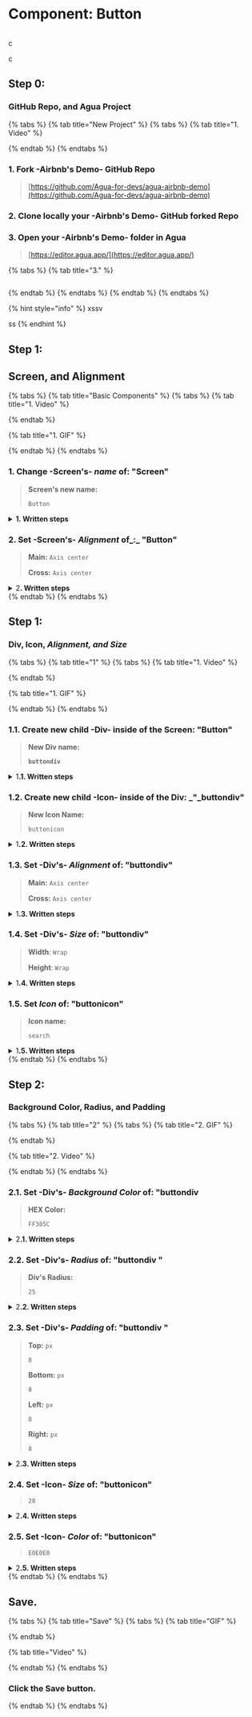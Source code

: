 # Component: Button

<figure><img src="../../.gitbook/assets/Airbnb_Button.png" alt=""><figcaption></figcaption></figure>

c

c



## Step 0:

### GitHub Repo, and Agua Project

{% tabs %}
{% tab title="New Project" %}
{% tabs %}
{% tab title="1. Video" %}

{% endtab %}
{% endtabs %}



### **1.** Fork -Airbnb's Demo- GitHub Repo

> [https://github.com/Agua-for-devs/agua-airbnb-demo](https://github.com/Agua-for-devs/agua-airbnb-demo)



### **2.** Clone locally your -Airbnb's Demo- GitHub forked Repo



### **3.** Open your -Airbnb's Demo- folder in Agua

> [https://editor.agua.app/](https://editor.agua.app/)

{% tabs %}
{% tab title="3." %}
<figure><img src="../../.gitbook/assets/Open_project-min (2).gif" alt=""><figcaption></figcaption></figure>
{% endtab %}
{% endtabs %}
{% endtab %}
{% endtabs %}

{% hint style="info" %}
xssv

ss
{% endhint %}



## Step 1:

## Screen, and Alignment

{% tabs %}
{% tab title="Basic Components" %}
{% tabs %}
{% tab title="1. Video" %}

{% endtab %}

{% tab title="1. GIF" %}

{% endtab %}
{% endtabs %}



### **1.** Change -Screen's- _name_ of: "Screen"

> &#x20;**Screen's new name:**
>
> ```
> Button
> ```

<details>

<summary><strong>1. Written steps</strong></summary>

#### -Inside the Screen's _**Properties Panel**_-

#### **\[Click] the current name of the Screen and \[paste]** :

```
Button
```

* The name is located at the top of the panel, above of the _Style_ toggle.
* The new name should not contain any spaces or special characters.
* The name will be updated in the _Element Tree_ after you have \[clicked] away.

</details>



### 2. Set -Screen's- _Alignment_ of_:_ "Button"

> **Main:** `Axis center`
>
> **Cross:** `Axis center`

<details>

<summary>2<strong>. Written steps</strong></summary>

#### -Inside each of the Screens' _**Properties Panel**_-

#### **A. \[Click]** **the **_**Main** Axis center_ **button,** inside the Alignment section_:_

* In the Top-Down first row of buttons, choose the Left-to-right second one.
* The items are packed  to each other toward the center.

#### **B. \[Click]** **the **_**Cross** Axis center_ **button,** inside the Alignment section_:_

* In the Top-Down second row of buttons, choose the Left-to-right second one.
* The items are packed  to each other toward the center.

</details>
{% endtab %}
{% endtabs %}



## Step 1:

### Div, Icon, _Alignment, and Size_

{% tabs %}
{% tab title="1" %}
{% tabs %}
{% tab title="1. Video" %}

{% endtab %}

{% tab title="1. GIF" %}

{% endtab %}
{% endtabs %}



### 1.1. Create new child -Div- inside of the Screen: "Button"

> **New Div name:**
>
> <pre><code><strong>buttondiv
> </strong></code></pre>

<details>

<summary>1<strong>.1. Written steps</strong></summary>

#### -Inside the _**Element Tree**_-

#### **A. \[Click]** **the **_**Div Icon**_**:**

* The button is located at the top of the panel, below the _Screens._
* The _Icon_ will turn blue, and your pointer will change.

#### **B. Drag your pointer and click "Home":**

* The new element will appear as a child of the _Screen_.
* The _Div_ will be created with the default name "Layer #".

#### -Inside the **Properties Panel**-

#### **C. \[Click] the current name of the **_**Div**_** and \[paste] the new name**:

```
buttondiv
```

* The new name should be lowercase, without any spaces or special characters.
* The name will be updated in the _Element Tree_ after you have \[clicked] away.

</details>



### **1.2.** Create new child -Icon- inside of the Div: _"_buttondiv"

> **New Icon Name:**&#x20;
>
> ```
> buttonicon
> ```

<details>

<summary>1<strong>.2. Written steps</strong></summary>

#### -Inside the _**Element Tree**_-

#### **A. \[Click]** **the **_**Icon Icon**_**:**

* The button is located at the top of the panel, below the _Screens._
* The _Icon_ will turn blue, and your pointer will change.

#### **B. Drag your pointer and click "**searchmenudiv5**":**

* The new element will appear as a child of the _Screen_.
* The _Icon_ will be created with the default name "Icon #".

#### -Inside the Icon's _**Properties Panel**_-

#### **C. \[Click] the current name of the **_**Icon**_** and \[paste]**:

```
buttonicon
```

* The new name should be lowercase, without any spaces or special characters.
* The name will be updated in the _Element Tree_ after you have \[clicked] away.

</details>



### 1.3. Set -Div's- _Alignment_ of: "buttondiv"

> **Main:** `Axis center`
>
> **Cross:** `Axis center`

<details>

<summary>1<strong>.3. Written steps</strong></summary>

#### -Inside the Div's _**Properties Panel**_-

#### **A. \[Click]** **the **_**Main** Axis center_ **button,** inside the Alignment section_:_

* In the Top-Down first row of buttons, choose the Left-to-right second one.
* The items are packed  to each other toward the center.

#### **B. \[Click]** **the **_**Cross** Axis center_ **button,** inside the Alignment section_:_

* In the Top-Down second row of buttons, choose the Left-to-right second one.
* The items are packed  to each other toward the center.

</details>



### **1.4.** Set -Div's- _Size_ of: "buttondiv"

> **Width**_:_ `Wrap`
>
> **Height**: `Wrap`

<details>

<summary>1<strong>.4. Written steps</strong></summary>

#### -Inside the Div's _**Properties Panel**_-

#### **A. \[Click]** **the **_**Wrap**_** button,** inside the Height section_:_

* The vertical size of the Div will become its child's maximum combined size.
* You cannot use _Wrap size_ in the case there is a child element in _Fill size_.

#### **B. \[Click]** **the **_**Wrap**_** button,** inside the Height section_:_

* The vertical size of the Div will become its child's maximum combined size.
* You cannot use _Wrap size_ in the case there is a child element in _Fill size_.

</details>



### 1.5. Set _Icon_ of: "buttonicon"

> **Icon name:**&#x20;
>
> ```
> search
> ```

<details>

<summary>1<strong>.5. Written steps</strong></summary>

#### -Inside the Icon's _**Properties Panel**_-

#### \[Click] the _Icon_ container and \[paste] the _Icon_ name:

```
search
```

* You can also find it through each Material category's dropdown and \[click] it.

</details>
{% endtab %}
{% endtabs %}





## Step 2:

### Background Color, Radius, and Padding

{% tabs %}
{% tab title="2" %}
{% tabs %}
{% tab title="2. GIF" %}

{% endtab %}

{% tab title="2. Video" %}

{% endtab %}
{% endtabs %}



### 2.1. Set -Div's- _Background Color_ of: "buttondiv&#x20;

> **HEX Color:**
>
> ```
> FF385C
> ```

<details>

<summary>2<strong>.1. Written steps</strong></summary>

#### -Inside the Div's _**Properties Panel**_-

#### **A. \[Click]** **the **_**Background**_** toggle and \[click] **_**Fill**:_

* Fill allows you to select either a material color or a gradient as background.

**B. \[Click] **_**Background color**_** and** **\[paste]** **the color**_:_

```
FF385C
```

* You can type a 6 characters HEX code without the initial #.

</details>



### 2.2. Set -Div's- _Radius_ of: "buttondiv "

> **Div's Radius:**
>
> ```
> 25
> ```

<details>

<summary>2<strong>.2. Written steps</strong></summary>

#### -Inside the Div's _**Properties Panel**_-

#### \[Click] the _Radius_ container, and **\[paste]** **the value**_:_

```
25
```

* The _Radius_ applies to all four sides of a _Div._
* You can also change the size value using the _up and down arrows._
* The default _Unit_ is in _Pixels._

</details>



### 2.3. Set -Div's- _Padding_ of: "buttondiv "

> **Top:** `px`
>
> ```
> 8
> ```
>
> **Bottom:** `px`
>
> ```
> 8
> ```
>
> **Left:** `px`
>
> ```
> 8
> ```
>
> **Right:** `px`
>
> ```
> 8
> ```

<details>

<summary>2<strong>.3. Written steps</strong></summary>

#### -Inside the Div's _**Properties Panel**_-

#### **A.** \[Click] the _Padding Top_ container and **\[type]** **the new value**_:_

* You can also change the size value using the _up and down arrows._
* The default _Unit_ is in _Pixels_, you do not need to change it.

#### **B.** \[Click] the _Padding Bottom_ container and **\[type]** **the new value**_:_

* You can also change the size value using the _up and down arrows._
* The default _Unit_ is in _Pixels_, you do not need to change it.

#### **C.** \[Click] the _Padding Left_ container and **\[type]** **the new value**_:_

* You can also change the size value using the _up and down arrows._
* The default _Unit_ is in _Pixels_, you do not need to change it.

#### **D.** \[Click] the _Padding Right_ container and **\[type]** **the new value**_:_

* You can also change the size value using the _up and down arrows._
* The default _Unit_ is in _Pixels_, you do not need to change it.

</details>



### 2.4. Set -Icon- _Size_ of: "buttonicon"

> `28`

<details>

<summary>2<strong>.4. Written steps</strong></summary>

#### -Inside the Icon's _**Properties Panel**_-

#### \[Click] the _Icon Size_ container and **\[type]** **the new value**_:_

* You can also change the size value using the _up and down arrows._

</details>



### 2.5. Set -Icon- _Color_ of: "buttonicon"

> `E0E0E0`

<details>

<summary>2<strong>.5. Written steps</strong></summary>

#### -Inside the Icon's _**Properties Panel**_-

#### **\[Click] **_**Icon Color**_** and** **\[Type]** **the color**_:_

* You can type a 6 characters HEX code without the initial #.
* You can select either a material color or a gradient.

</details>
{% endtab %}
{% endtabs %}



## Save.

{% tabs %}
{% tab title="Save" %}
{% tabs %}
{% tab title="GIF" %}

{% endtab %}

{% tab title="Video" %}

{% endtab %}
{% endtabs %}



### Click the Save button.
{% endtab %}
{% endtabs %}
